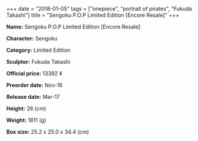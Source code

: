 +++
date = "2018-01-05"
tags = ["onepiece", "portrait of pirates", "Fukuda Takashi"]
title = "Sengoku P.O.P Limited Edition [Encore Resale]"
+++

**Name:** Sengoku P.O.P Limited Edition [Encore Resale]

**Character:** Sengoku

**Category:** Limited Edition 

**Sculptor:** Fukuda Takashi

**Official price:** 13392 ¥

**Preorder date:** Nov-16

**Release date:** Mar-17

**Height:** 26 (cm)

**Weight:** 1811 (g)

**Box size:** 25.2 x 25.0 x 34.4 (cm)


